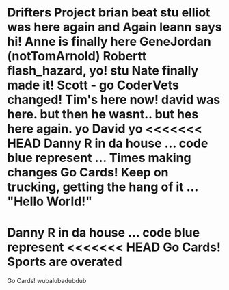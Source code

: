 Drifters Project
brian beat stu
elliot was here again and Again
leann says hi!
Anne is finally here
GeneJordan (notTomArnold)
Robertt flash_hazard, yo!
stu
Nate finally made it!
Scott - go CoderVets
changed!
Tim's here now!
david was here. but then he wasnt.. but hes here again. 
yo
David
yo
<<<<<<< HEAD
Danny R in da house ... code blue represent ... Times making changes
Go Cards!
Keep on trucking, getting the hang of it ... "Hello World!"
=======
Danny R in da house ... code blue represent
<<<<<<< HEAD
Go Cards! 
Sports are overated 
=======
Go Cards!
wubalubadubdub